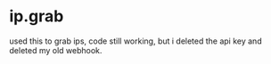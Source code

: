 # ip.grab
used this to grab ips, code still working, but i deleted the api key and deleted my old webhook.
